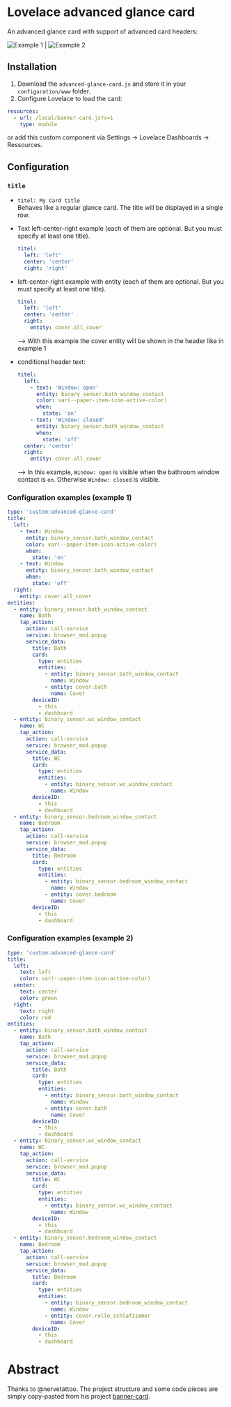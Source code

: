 # Lovelace advanced glance card

An advanced glance card with support of advanced card headers:

![Example 1](dist/cover-example.png) | ![Example 2](dist/left-center-right.png)

## Installation

1. Download the `advanced-glance-card.js` and store it in your `configuration/www` folder.
2. Configure Lovelace to load the card:

```yaml
resources:
  - url: /local/banner-card.js?v=1
    type: module
```

or add this custom component via Settings -> Lovelace Dashboards -> Ressources.

## Configuration
### `title`
* `titel: My Card title`   
Behaves like a regular glance card. The title will be displayed in a single row.

* Text left-center-right example (each of them are optional. But you must specify at least one title).
    ```yaml
    titel:
      left: 'left'
      center: 'center'
      right: 'right'
    ```

* left-center-right example with entity (each of them are optional. But you must specify at least one title).
    ```yaml
    titel:
      left: 'left'
      center: 'center'
      right:
        entity: cover.all_cover
    ```

  --> With this example the cover entity will be shown in the header like in example 1

* conditional header text:
    ```yaml
    titel:
      left:
        - text: 'Window: open'
          entity: binary_sensor.bath_window_contact
          color: var(--paper-item-icon-active-color)
          when:
            state: 'on'
        - text: 'Window: closed'
          entity: binary_sensor.bath_window_contact
          when:
            state: 'off'
      center: 'center'
      right:
        entity: cover.all_cover
    ```

    --> In this example, `Window: open` is visible when the bathroom window contact is `on`. Otherwise `Window: closed` is visible.

### Configuration examples (example 1)
```yaml
type: 'custom:advanced-glance-card'
title:
  left:
    - text: Window
      entity: binary_sensor.bath_window_contact
      color: var(--paper-item-icon-active-color)
      when:
        state: 'on'
    - text: Window
      entity: binary_sensor.bath_window_contact
      when:
        state: 'off'
  right:
    entity: cover.all_cover
entities:
  - entity: binary_sensor.bath_window_contact
    name: Bath
    tap_action:
      action: call-service
      service: browser_mod.popup
      service_data:
        title: Bath
        card:
          type: entities
          entities:
            - entity: binary_sensor.bath_window_contact
              name: Window
            - entity: cover.bath
              name: Cover
        deviceID:
          - this
          - dashboard
  - entity: binary_sensor.wc_window_contact
    name: WC
    tap_action:
      action: call-service
      service: browser_mod.popup
      service_data:
        title: WC
        card:
          type: entities
          entities:
            - entity: binary_sensor.wc_window_contact
              name: Window
        deviceID:
          - this
          - dashboard
  - entity: binary_sensor.bedroom_window_contact
    name: Bedroom
    tap_action:
      action: call-service
      service: browser_mod.popup
      service_data:
        title: Bedroom
        card:
          type: entities
          entities:
            - entity: binary_sensor.bedroom_window_contact
              name: Window
            - entity: cover.bedroom
              name: Cover
        deviceID:
          - this
          - dashboard
```

### Configuration examples (example 2)
```yaml
type: 'custom:advanced-glance-card'
title:
  left:
    text: left
    color: var(--paper-item-icon-active-color)
  center:
    text: center
    color: green
  right:
    text: right
    color: red
entities:
  - entity: binary_sensor.bath_window_contact
    name: Bath
    tap_action:
      action: call-service
      service: browser_mod.popup
      service_data:
        title: Bath
        card:
          type: entities
          entities:
            - entity: binary_sensor.bath_window_contact
              name: Window
            - entity: cover.bath
              name: Cover
        deviceID:
          - this
          - dashboard
  - entity: binary_sensor.wc_window_contact
    name: WC
    tap_action:
      action: call-service
      service: browser_mod.popup
      service_data:
        title: WC
        card:
          type: entities
          entities:
            - entity: binary_sensor.wc_window_contact
              name: Window
        deviceID:
          - this
          - dashboard
  - entity: binary_sensor.bedroom_window_contact
    name: Bedroom
    tap_action:
      action: call-service
      service: browser_mod.popup
      service_data:
        title: Bedroom
        card:
          type: entities
          entities:
            - entity: binary_sensor.bedroom_window_contact
              name: Window
            - entity: cover.rollo_schlafzimmer
              name: Cover
        deviceID:
          - this
          - dashboard

```

# Abstract
Thanks to @nervetattoo. The project structure and some code pieces are simply copy-pasted from his project [banner-card](https://github.com/wehrstedt/banner-card).
